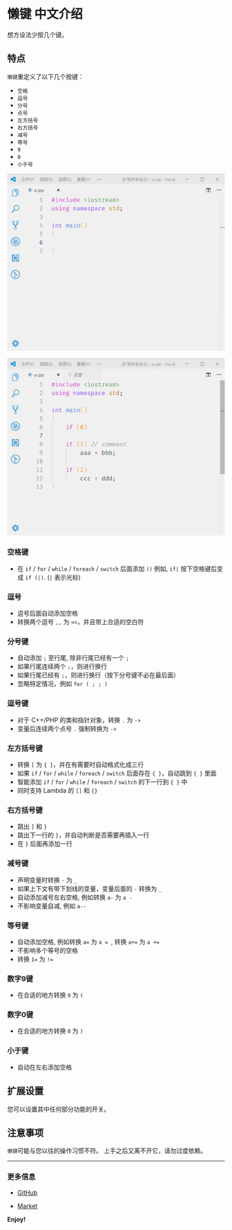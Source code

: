 # 懒键 中文介绍

想方设法少按几个键。

## 特点

`懒键`重定义了以下几个按键：

- `空格`
- `逗号`
- `分号`
- `点号`
- `左方括号`
- `右方括号`
- `减号`
- `等号`
- `9`
- `0`
- `小于号`

![pic1](https://github.com/MRXY001/vscode-plugin-LazyKey/blob/master/images/LazyKey_Picture1.gif?raw=true)

![pic2](https://github.com/MRXY001/vscode-plugin-LazyKey/blob/master/images/LazyKey_Picture2.gif?raw=true)

### 空格键

- 在 `if` / `for` / `while` / `foreach` / `switch` 后面添加 `()`
  例如, `if|` 按下空格键后变成 `if (|)`. (`|` 表示光标)

### 逗号

- 逗号后面自动添加空格
- 转换两个逗号 `,,` 为 `<<`，并且带上合适的空白符

### 分号键

- 自动添加 `;` 至行尾, 除非行尾已经有一个 `;`
- 如果行尾连续两个 `;`，则进行换行
- 如果行尾已经有 `;`，则进行换行（按下分号键不必在最后面）
- 忽略特定情况，例如 `for ( ; ; )`

### 逗号键

- 对于 C++/PHP 的类和指针对象，转换 `.` 为 `->`
- 变量后连续两个点号 `.` 强制转换为 `->`

### 左方括号键

- 转换 `[` 为 `{ }`，并在有需要时自动格式化成三行
- 如果 `if` / `for` / `while` / `foreach` / `switch` 后面存在 `{ }`，自动跳到 `{ }` 里面
- 智能添加 `if` / `for` / `while` / `foreach` / `switch` 的下一行到 `{ }` 中
- 同时支持 Lambda 的 `[]` 和 `{}`

### 右方括号键

- 跳出 `]` 和 `}`
- 跳出下一行的 `}`，并自动判断是否需要再插入一行
- 在 `}` 后面再添加一行

### 减号键

- 声明变量时转换 `-` 为 `_`
- 如果上下文有带下划线的变量，变量后面的 `-` 转换为 `_`
- 自动添加减号左右空格, 例如转换 `a-` 为 `a - `
- 不影响变量自减, 例如 `a--`

### 等号键

- 自动添加空格, 例如转换 `a=` 为 `a = `, 转换 `a+=` 为 `a += `
- 不影响多个等号的空格
- 转换 `1=` 为 `!=`

### 数字9键

- 在合适的地方转换 `9` 为 `(`

### 数字0键

- 在合适的地方转换 `0` 为 `)`

### 小于键

- 自动在左右添加空格


## 扩展设置

您可以设置其中任何部分功能的开关。



## 注意事项

`懒键`可能与您以往的操作习惯不符。
上手之后又离不开它，请勿过度依赖。


-----------------------------------------------------------------------------------------------------------

### 更多信息

* [GitHub](https://github.com/MRXY001/vscode-plugin-LazyKey/)

* [Market](https://marketplace.visualstudio.com/items?itemName=mrxy001.lazykey)

**Enjoy!**
